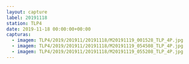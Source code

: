 ```yaml
---
layout: capture
label: 20191118
station: TLP4
date: 2019-11-18 00:00:00+00:00
capturas:
  - imagem: TLP4/2019/201911/20191118/M20191119_001528_TLP_4P.jpg
  - imagem: TLP4/2019/201911/20191118/M20191119_054508_TLP_4P.jpg
  - imagem: TLP4/2019/201911/20191118/M20191119_055208_TLP_4P.jpg
---
```

